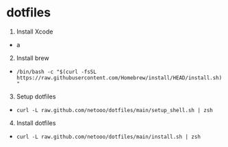# dotfiles
1. Install Xcode
  - a
2. Install brew
  - `/bin/bash -c "$(curl -fsSL https://raw.githubusercontent.com/Homebrew/install/HEAD/install.sh)"`
3. Setup dotfiles
  - `curl -L raw.github.com/netooo/dotfiles/main/setup_shell.sh | zsh`
4. Install dotfiles
  - `curl -L raw.github.com/netooo/dotfiles/main/install.sh | zsh`
